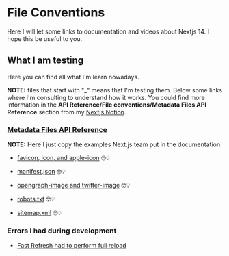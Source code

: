 # File Conventions

Here I will let some links to documentation and videos about Nextjs 14. I hope this be useful to you.

## What I am testing

Here you can find all what I'm learn nowadays.

**NOTE:** files that start with "_" means that I'm testing them. Below some links where I'm consulting to understand how it works. You could find more information in the **API Reference/File conventions/Metadata Files API Reference** section from my [Nextjs Notion](https://heyys.notion.site/Nextjs-0d73956634bb443b9454b27aca9a0b65?pvs=4).

### [Metadata Files API Reference](https://nextjs.org/docs/app/api-reference/file-conventions/metadata)

**NOTE:** Here I just copy the examples Next.js team put in the documentation:

- [favicon, icon, and apple-icon](https://nextjs.org/docs/app/api-reference/file-conventions/metadata/app-icons) 🤓💡

- [manifest.json](https://nextjs.org/docs/app/api-reference/file-conventions/metadata/manifest) 🤓💡

- [opengraph-image and twitter-image](https://nextjs.org/docs/app/api-reference/file-conventions/metadata/opengraph-image) 🤓💡

- [robots.txt](https://nextjs.org/docs/app/api-reference/file-conventions/metadata/robots) 🤓💡

- [sitemap.xml](https://nextjs.org/docs/app/api-reference/file-conventions/metadata/sitemap) 🤓💡

### Errors I had during development

- [Fast Refresh had to perform full reload](https://nextjs.org/docs/messages/fast-refresh-reload)
